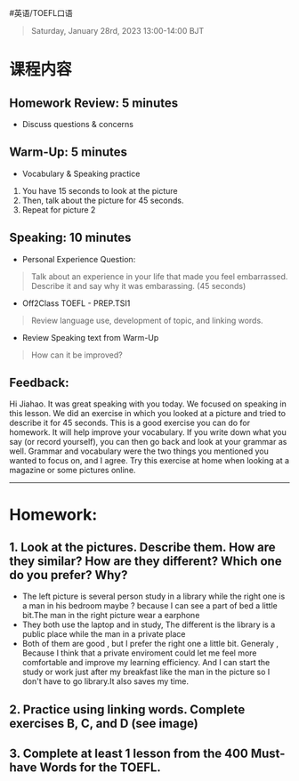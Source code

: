 #英语/TOEFL口语 

> Saturday, January 28rd, 2023 13:00-14:00 BJT

# 课程内容 
## Homework Review: 5 minutes
- Discuss questions & concerns
## Warm-Up: 5 minutes
- Vocabulary & Speaking practice
1. You have 15 seconds to look at the picture
2. Then, talk about the picture for 45 seconds.
3. Repeat for picture 2
## Speaking: 10 minutes
- Personal Experience Question:
> Talk about an experience in your life that made you feel embarrassed. Describe it and say why it was embarassing. (45 seconds)

- Off2Class TOEFL - PREP.TSI1 
> Review language use, development of topic, and linking words.

- Review Speaking text from Warm-Up
> How can it be improved?
## Feedback: 
Hi Jiahao. It was great speaking with you today. We focused on speaking in this lesson. We did an exercise in which you looked at a picture and tried to describe it for 45 seconds. This is a good exercise you can do for homework. It will help improve your vocabulary. If you write down what you say (or record yourself), you can then go back and look at your grammar as well. Grammar and vocabulary were the two things you mentioned you wanted to focus on, and I agree. Try this exercise at home when looking at a magazine or some pictures online. 

---
# Homework:
## 1. Look at the pictures. Describe them. How are they similar? How are they different? Which one do you prefer? Why?
- The left picture is several person study in a library while the right one is a man in his bedroom maybe ? because I can see a part of bed a little bit.The man in the right picture wear a earphone
- They both use the laptop and in study, The different is the library is a public place while the man in a private place
- Both of them are good , but I prefer the right one a little bit. Generaly , Because I think that a private enviroment could let me feel more comfortable and improve my learning efficiency. And I can start the study or work just after my breakfast like the man in the picture so I don't have to go library.It also saves my time.
## 2. Practice using linking words. Complete exercises B, C, and D (see image)
## 3. Complete at least 1 lesson from the 400 Must-have Words for the TOEFL.